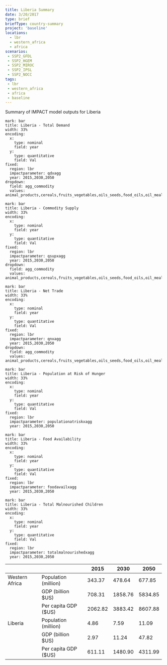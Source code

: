 ```yaml
---
title: Liberia Summary
date: 3/20/2017
type: brief
briefType: country-summary
project: 'baseline'
locations:
  - lbr
  - western_africa
  - africa
scenarios:
 - SSP2_GFDL
 - SSP2_HGEM
 - SSP2_MIROC
 - SSP2_IPSL
 - SSP2_NOCC
tags:
 - lbr
 - western_africa
 - africa
 - baseline
---
```

Summary of IMPACT model outputs for Liberia

```chart
mark: bar
title: Liberia - Total Demand
width: 33%
encoding:
  x:
    type: nominal
    field: year
  y:
    type: quantitative
    field: Val
fixed:
  region: lbr
  impactparameter: qdxagg
  year: 2015,2030,2050
dropdown:
  field: agg_commodity
  values: animal_products,cereals,fruits_vegetables,oils_seeds,food_oils,oil_meals,other,pulses,roots_tubers,sugar
```

```chart
mark: bar
title: Liberia - Commodity Supply
width: 33%
encoding:
  x:
    type: nominal
    field: year
  y:
    type: quantitative
    field: Val
fixed:
  region: lbr
  impactparameter: qsupxagg
  year: 2015,2030,2050
dropdown:
  field: agg_commodity
  values: animal_products,cereals,fruits_vegetables,oils_seeds,food_oils,oil_meals,other,pulses,roots_tubers,sugar
```

```chart
mark: bar
title: Liberia - Net Trade
width: 33%
encoding:
  x:
    type: nominal
    field: year
  y:
    type: quantitative
    field: Val
fixed:
  region: lbr
  impactparameter: qnxagg
  year: 2015,2030,2050
dropdown:
  field: agg_commodity
  values: animal_products,cereals,fruits_vegetables,oils_seeds,food_oils,oil_meals,other,pulses,roots_tubers,sugar
```

```chart
mark: bar
title: Liberia - Population at Risk of Hunger
width: 33%
encoding:
  x:
    type: nominal
    field: year
  y:
    type: quantitative
    field: Val
fixed:
  region: lbr
  impactparameter: populationatriskxagg
  year: 2015,2030,2050
```

```chart
mark: bar
title: Liberia - Food Availability
width: 33%
encoding:
  x:
    type: nominal
    field: year
  y:
    type: quantitative
    field: Val
fixed:
  region: lbr
  impactparameter: foodavailxagg
  year: 2015,2030,2050
```

```chart
mark: bar
title: Liberia - Total Malnourished Children
width: 33%
encoding:
  x:
    type: nominal
    field: year
  y:
    type: quantitative
    field: Val
fixed:
  region: lbr
  impactparameter: totalmalnourishedxagg
  year: 2015,2030,2050
```

|   |   | 2015 | 2030 | 2050 |
|---|---|---|---|---|
| Western Africa | Population (million) | 343.37 | 478.64 | 677.85 |
|  | GDP (billion $US) | 708.31 | 1858.76 | 5834.85 |
|  | Per capita GDP ($US) | 2062.82 | 3883.42 | 8607.88 |
| Liberia | Population (million) | 4.86 | 7.59 | 11.09 |
|  | GDP (billion $US) | 2.97 | 11.24 | 47.82 |
|  | Per capita GDP ($US) | 611.11| 1480.90| 4311.99|